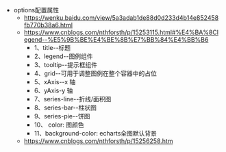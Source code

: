 - options配置属性
    - https://wenku.baidu.com/view/5a3adab1de88d0d233d4b14e852458fb770b38a6.html
    - https://www.cnblogs.com/nthforsth/p/15253115.html#%E4%BA%8Clegend--%E5%9B%BE%E4%BE%8B%E7%BB%84%E4%BB%B6
        - 1、title--标题
        - 2、legend--图例组件
        - 3、tooltip--提示框组件
        - 4、grid--可用于调整图例在整个容器中的占位
        - 5、xAxis--x 轴
        - 6、yAxis-y 轴
        - 7、series-line--折线/面积图
        - 8、series-bar--柱状图
        - 9、series-pie--饼图
        - 10、 color: 图颜色
        - 11、background-color: echarts全图默认背景
    - https://www.cnblogs.com/nthforsth/p/15256258.htm